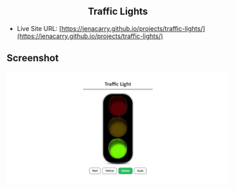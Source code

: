 <div align="center">
  <h2>Traffic Lights</h2>
</div>

- Live Site URL: [https://jenacarry.github.io/projects/traffic-lights/](https://jenacarry.github.io/projects/traffic-lights/)

## Screenshot

<div align="center">

![](./assets/images/screenshot.png)

</div>
